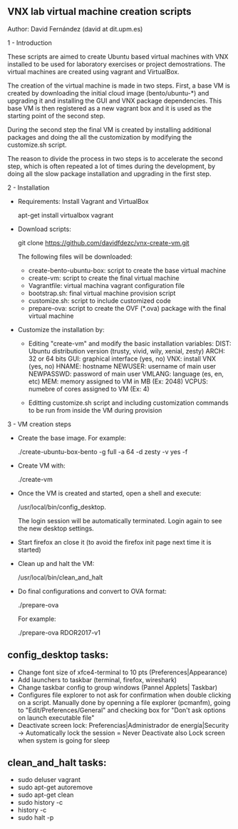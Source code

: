 VNX lab virtual machine creation scripts
----------------------------------------

Author: David Fernández (david at dit.upm.es)

1 - Introduction

These scripts are aimed to create Ubuntu based virtual machines with VNX installed to be used for 
laboratory exercises or project demostrations. The virtual machines are created using vagrant and 
VirtualBox.

The creation of the virtual machine is made in two steps. First, a base VM is created by downloading 
the initial cloud image (bento/ubuntu-*) and upgrading it and installing the GUI and VNX package 
dependencies. This base VM is then registered as a new vagrant box and it is used as the starting 
point of the second step.

During the second step the final VM is created by installing additional packages and doing the 
all the customization by modifying the customize.sh script.

The reason to divide the process in two steps is to accelerate the second step, which is often repeated 
a lot of times during the development, by doing all the slow package installation and upgrading in 
the first step. 

2 - Installation

- Requirements: Install Vagrant and VirtualBox

    apt-get install virtualbox vagrant

- Download scripts:

    git clone https://github.com/davidfdezc/vnx-create-vm.git

  The following files will be downloaded:
  - create-bento-ubuntu-box: script to create the base virtual machine
  - create-vm: script to create the final virtual machine
  - Vagrantfile: virtual machina vagrant configuration file
  - bootstrap.sh: final virtual machine provision script 
  - customize.sh: script to include customized code
  - prepare-ova: script to create the OVF (*.ova) package with the final virtual machine

- Customize the installation by:

  - Editing "create-vm" and modify the basic installation variables:
      DIST: Ubuntu distribution version (trusty, vivid, wily, xenial, zesty)
      ARCH: 32 or 64 bits
      GUI: graphical interface (yes, no)
      VNX: install VNX (yes, no)
      HNAME: hostname 
      NEWUSER: username of main user
      NEWPASSWD: password of main user
      VMLANG: language (es, en, etc)
      MEM: memory assigned to VM in MB (Ex: 2048)
      VCPUS: numebre of cores assigned to VM (Ex: 4)

  - Editting customize.sh script and including customization commands to be run from inside the VM 
    during provision


3 - VM creation steps

- Create the base image. For example:

  ./create-ubuntu-box-bento -g full -a 64 -d zesty -v yes -f

- Create VM with:

  ./create-vm

- Once the VM is created and started, open a shell and execute: 

    /usr/local/bin/config_desktop. 

  The login session will be automatically terminated. Login again to see the new desktop settings.

- Start firefox an close it (to avoid the firefox init page next time it is started)

- Clean up and halt the VM:
 
    /usr/local/bin/clean_and_halt

- Do final configurations and convert to OVA format:

    ./prepare-ova <vm-name>

  For example:

    ./prepare-ova RDOR2017-v1


config_desktop tasks:
---------------------

- Change font size of xfce4-terminal to 10 pts (Preferences|Appearance)
- Add launchers to taskbar (terminal, firefox, wireshark)
- Change taskbar config to group windows (Pannel Applets| Taskbar)
- Configures file explorer to not ask for confirmation when double clicking on a script.
  Manually done by openning a file explorer (pcmanfm), going to "Edit/Preferences/General" and checking box 
  for "Don't ask options on launch executable file"
- Deactivate screen lock: Preferencias|Administrador de energía|Security -> Automatically lock the session = Never
  Deactivate also Lock screen when system is going for sleep

clean_and_halt tasks:
---------------------

- sudo deluser vagrant
- sudo apt-get autoremove
- sudo apt-get clean
- sudo history -c
- history -c
- sudo halt -p

